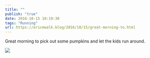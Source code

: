 ```yaml
---
title: ""
publish: "true"
date: 2016-10-15 10:19:30
tags: "Running"
url: https://ericmwalk.blog/2016/10/15/great-morning-to.html
---
```


Great morning to pick out some pumpkins and let the kids run around.

![](https://ericmwalk.blog/uploads/2022/b8fdc78dcd.jpg)